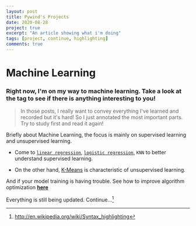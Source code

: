 ```yaml
---
layout: post
title: Pywind's Projects
date: 2020-08-28
project: true
excerpt: "An article showing what i'm doing"
tags: [project, continue, highlighting]
comments: true
---
```




# Machine Learning 

### Right now, I'm on my way to machine learning. Take a look at the tag to see if there is anything interesting to you!

> In those posts, I really want to convey everything I've learned and recorded but it's hard! So I just annotated the most important parts. Try to study first and read it again!

Briefly about Machine Learning, the focus is mainly on supervised learning and unsupervised learning.

* Come to [`linear regression`](https://pywind.github.io//Linear-Regression), [`logistic regression`](https://pywind.github.io//Logistic-Regression), `KNN` to better understand supervised learning.

* On the other hand, [K-Means](https://pywind.github.io//K-mean) is characteristic of unsupervised learning.

And if your model training is having trouble. See how to improve algorithm optimization [**here**](https://pywind.github.io//advance/)

Everything is still being updated. Continue...[^1]

[^1]: <http://en.wikipedia.org/wiki/Syntax_highlighting>
